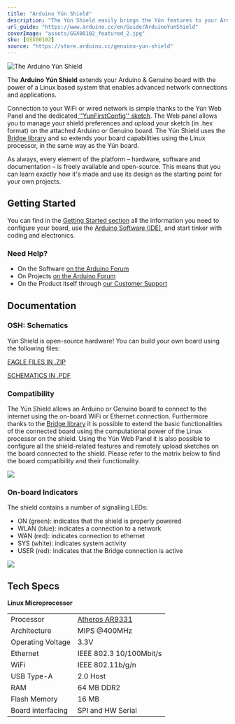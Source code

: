 ```yaml
---
title: "Arduino Yún Shield"
description: "The Yún Shield easily brings the Yún features to your Arduino and Genuino boards. It is the perfect shield for your IoT projects!."
url_guide: "https://www.arduino.cc/en/Guide/ArduinoYunShield"
coverImage: "assets/GSX00102_featured_2.jpg"
sku: [GSX00102]
source: "https://store.arduino.cc/genuino-yun-shield"
---
```


![The Arduino Yún Shield](./assets/GSX00102_featured_2.jpg)

The **Arduino Yún Shield** extends your Arduino & Genuino board with the power of a Linux based system that enables advanced network connections and applications.

Connection to your WiFi or wired network is simple thanks to the Yún Web Panel and the dedicated[ ''YunFirstConfig'' sketch](https://www.arduino.cc/en/Tutorial/YunFirstConfig). The Web panel allows you to manage your shield preferences and upload your sketch (in .hex format) on the attached Arduino or Genuino board. The Yún Shield uses the [ Bridge library](https://www.arduino.cc/en/Reference/YunBridgeLibrary) and so extends your board capabilities using the Linux processor, in the same way as the Yún board.

As always, every element of the platform – hardware, software and documentation – is freely available and open-source. This means that you can learn exactly how it's made and use its design as the starting point for your own projects.

## Getting Started

You can find in the [Getting Started section](https://www.arduino.cc/en/Guide/ArduinoYunShield) all the information you need to configure your board, use the [Arduino Software (IDE)](https://www.arduino.cc/en/Main/Software), and start tinker with coding and electronics.

### Need Help?

* On the Software [on the Arduino Forum](https://forum.arduino.cc/index.php?board=63.0)
* On Projects [on the Arduino Forum](https://forum.arduino.cc/index.php?board=110.0)
* On the Product itself through [our Customer Support](https://support.arduino.cc/hc)

## Documentation

### OSH: Schematics

Yún Shield is open-source hardware! You can build your own board using the following files:

[EAGLE FILES IN .ZIP](https://content.arduino.cc/assets/YunShield_Rev1.0.zip)

[SCHEMATICS IN .PDF](https://content.arduino.cc/assets/YunShield_Rev1.0_sch.pdf)

### Compatibility

The Yún Shield allows an Arduino or Genuino board to connect to the internet using the on-board WiFi or Ethernet connection. Furthermore thanks to the [Bridge library](https://www.arduino.cc/en/Reference/YunBridgeLibrary) it is possible to extend the basic functionalities of the connected board using the computational power of the Linux processor on the shield. Using the Yún Web Panel it is also possible to configure all the shield-related features and remotely upload sketches on the board connected to the shield. Please refer to the matrix below to find the board compatibility and their functionality.

![](assets/yunshield_matrix_update.png)

### On-board Indicators

The shield contains a number of signalling LEDs:

* ON (green): indicates that the shield is properly powered
* WLAN (blue): indicates a connection to a network
* WAN (red): indicates connection to ethernet
* SYS (white): indicates system activity
* USER (red): indicates that the Bridge connection is active

![](assets/Yun_Shield_Connect.png)

## Tech Specs

**Linux Microprocessor**

|                   |                                                                                   |
| ----------------- | --------------------------------------------------------------------------------- |
| Processor         | [Atheros AR9331](https://www.openhacks.com/uploadsproductos/ar9331_datasheet.pdf) |
| Architecture      | MIPS @400MHz                                                                      |
| Operating Voltage | 3.3V                                                                              |
| Ethernet          | IEEE 802.3 10/100Mbit/s                                                           |
| WiFi              | IEEE 802.11b/g/n                                                                  |
| USB Type-A        | 2.0 Host                                                                          |
| RAM               | 64 MB DDR2                                                                        |
| Flash Memory      | 16 MB                                                                             |
| Board interfacing | SPI and HW Serial                                                                 |